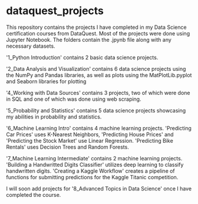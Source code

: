 # dataquest_projects
This repository contains the projects I have completed in my Data Science certification courses from DataQuest.
Most of the projects were done using Jupyter Notebook. The folders contain the .jpynb file along with any necessary datasets.

'1_Python Introduction' contains 2 basic data science projects.

'2_Data Analysis and Visualization' contains 6 data science projects using the NumPy and Pandas libraries, as well as plots using the MatPlotLib.pyplot and Seaborn libraries for plotting

'4_Working with Data Sources' contains 3 projects, two of which were done in SQL and one of which was done using web scraping.

'5_Probability and Statistics' contains 5 data science projects showcasing my abilities in probability and statistics.

'6_Machine Learning Intro' contains 4 machine learning projects. 'Predicting Car Prices' uses K-Nearest Neighbors, 'Predicting House Prices' and 'Predicting the Stock Market' use Linear Regression. 'Predicting Bike Rentals' uses Decision Trees and Random Forests.

'7_Machine Learning Intermediate' contains 2 machine learning projects. 'Building a Handwritted Digits Classifier' utilizes deep learning to classify handwritten digits. 'Creating a Kaggle Workflow' creates a pipeline of functions for submitting predictions for the Kaggle Titanic competition.

I will soon add projects for '8_Advanced Topics in Data Science' once I have completed the course.

